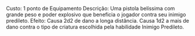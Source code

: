 Custo: 1 ponto de Equipamento
Descrição: Uma pistola belíssima com grande peso e poder explosivo que beneficia o jogador contra seu inimigo predileto.
Efeito: Causa 2d2 de dano a longa distância. Causa 1d2 a mais de dano contra o tipo de criatura escolhida pela habilidade Inimigo Predileto.
